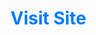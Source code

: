 <h1>
  <a href="https://650708b6e988623710e70ad0--animated-blini-d40928.netlify.app/" style="color: #007bff; text-decoration: none; font-weight: bold;">Visit Site</a>
</h1>
